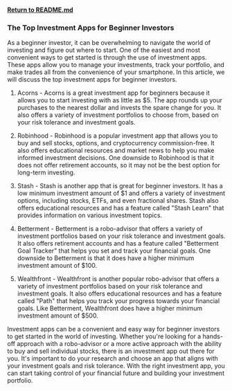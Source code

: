 #### [Return to README.md](https://github.com/luxuriant777/copywriting#finance-articles)

### The Top Investment Apps for Beginner Investors

As a beginner investor, it can be overwhelming to navigate the world of investing and figure out where to start. One of the easiest and most convenient ways to get started is through the use of investment apps. These apps allow you to manage your investments, track your portfolio, and make trades all from the convenience of your smartphone. In this article, we will discuss the top investment apps for beginner investors.

1. Acorns - Acorns is a great investment app for beginners because it allows you to start investing with as little as $5. The app rounds up your purchases to the nearest dollar and invests the spare change for you. It also offers a variety of investment portfolios to choose from, based on your risk tolerance and investment goals.

2. Robinhood - Robinhood is a popular investment app that allows you to buy and sell stocks, options, and cryptocurrency commission-free. It also offers educational resources and market news to help you make informed investment decisions. One downside to Robinhood is that it does not offer retirement accounts, so it may not be the best option for long-term investing.

3. Stash - Stash is another app that is great for beginner investors. It has a low minimum investment amount of $1 and offers a variety of investment options, including stocks, ETFs, and even fractional shares. Stash also offers educational resources and has a feature called "Stash Learn" that provides information on various investment topics.

4. Betterment - Betterment is a robo-advisor that offers a variety of investment portfolios based on your risk tolerance and investment goals. It also offers retirement accounts and has a feature called "Betterment Goal Tracker" that helps you set and track your financial goals. One downside to Betterment is that it does have a higher minimum investment amount of $100.

5. Wealthfront - Wealthfront is another popular robo-advisor that offers a variety of investment portfolios based on your risk tolerance and investment goals. It also offers educational resources and has a feature called "Path" that helps you track your progress towards your financial goals. Like Betterment, Wealthfront does have a higher minimum investment amount of $500.

Investment apps can be a convenient and easy way for beginner investors to get started in the world of investing. Whether you're looking for a hands-off approach with a robo-advisor or a more active approach with the ability to buy and sell individual stocks, there is an investment app out there for you. It's important to do your research and choose an app that aligns with your investment goals and risk tolerance. With the right investment app, you can start taking control of your financial future and building your investment portfolio.
